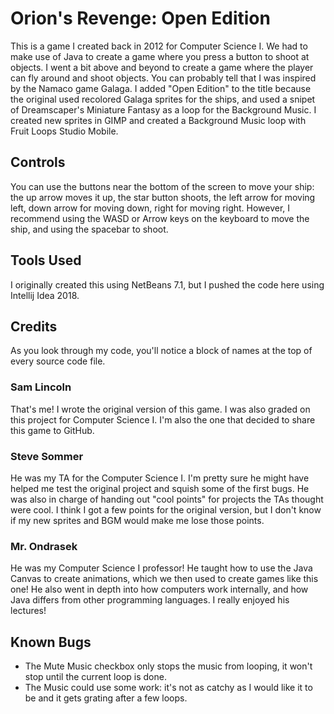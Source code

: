 # Orion's Revenge: Open Edition
This is a game I created back in 2012 for Computer Science I.  We had to make use of Java to create a game where you press a button to shoot at objects.  I went a bit above and beyond to create a game where the player can fly around and shoot objects.  You can probably tell that I was inspired by the Namaco game Galaga.  I added "Open Edition" to the title because the original used recolored Galaga sprites for the ships, and used a snipet of Dreamscaper's Miniature Fantasy as a loop for the Background Music.  I created new sprites in GIMP and created a Background Music loop with Fruit Loops Studio Mobile.

## Controls
You can use the buttons near the bottom of the screen to move your ship: the up arrow moves it up, the star button shoots, the left arrow for moving left, down arrow for moving down, right for moving right.  However, I recommend using the WASD or Arrow keys on the keyboard to move the ship, and using the spacebar to shoot.

## Tools Used
I originally created this using NetBeans 7.1, but I pushed the code here using Intellij Idea 2018.

## Credits
As you look through my code, you'll notice a block of names at the top of every source code file.

### Sam Lincoln
That's me!  I wrote the original version of this game.  I was also graded on this project for Computer Science I.  I'm also the one that decided to share this game to GitHub.

### Steve Sommer
He was my TA for the Computer Science I.  I'm pretty sure he might have helped me test the original project and squish some of the first bugs.  He was also in charge of handing out "cool points" for projects the TAs thought were cool.  I think I got a few points for the original version, but I don't know if my new sprites and BGM would make me lose those points.

### Mr. Ondrasek
He was my Computer Science I professor!  He taught how to use the Java Canvas to create animations, which we then used to create games like this one!  He also went in depth into how computers work internally, and how Java differs from other programming languages.  I really enjoyed his lectures!

## Known Bugs
- The Mute Music checkbox only stops the music from looping, it won't stop until the current loop is done.
- The Music could use some work: it's not as catchy as I would like it to be and it gets grating after a few loops.
